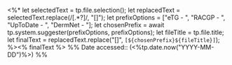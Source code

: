 <%*
let selectedText = tp.file.selection();
let replacedText = selectedText.replace(/\[.*?\]/, "[]");
let prefixOptions = ["eTG - ", "RACGP - ", "UpToDate - ", "DermNet - "];
let chosenPrefix = await tp.system.suggester(prefixOptions, prefixOptions);
let fileTitle = tp.file.title;
let finalText = replacedText.replace("[]", `[${chosenPrefix}${fileTitle}]`);
%><% finalText %> %% Date accessed:: (<%tp.date.now("YYYY-MM-DD")%>) %%
